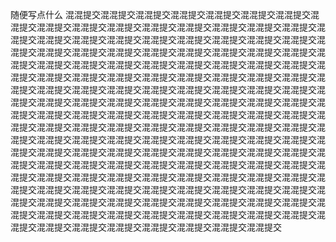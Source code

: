 随便写点什么
混混提交混混提交混混提交混混提交混混提交混混提交混混提交混混提交混混提交混混提交混混提交混混提交混混提交混混提交混混提交混混提交混混提交混混提交混混提交混混提交混混提交混混提交混混提交混混提交混混提交混混提交混混提交混混提交混混提交混混提交混混提交混混提交混混提交混混提交混混提交混混提交混混提交混混提交混混提交混混提交混混提交混混提交混混提交混混提交混混提交混混提交混混提交混混提交混混提交混混提交混混提交混混提交混混提交混混提交混混提交混混提交混混提交混混提交混混提交混混提交混混提交混混提交混混提交混混提交混混提交混混提交混混提交混混提交混混提交混混提交混混提交混混提交混混提交混混提交混混提交混混提交混混提交混混提交混混提交混混提交混混提交混混提交混混提交混混提交混混提交混混提交混混提交混混提交混混提交混混提交混混提交混混提交混混提交混混提交混混提交混混提交混混提交混混提交混混提交混混提交混混提交混混提交混混提交混混提交混混提交混混提交混混提交混混提交混混提交混混提交混混提交混混提交混混提交混混提交混混提交混混提交混混提交混混提交混混提交混混提交混混提交混混提交混混提交混混提交混混提交混混提交混混提交混混提交混混提交混混提交混混提交混混提交混混提交混混提交混混提交混混提交混混提交混混提交混混提交混混提交混混提交混混提交混混提交混混提交混混提交混混提交混混提交混混提交混混提交混混提交混混提交混混提交混混提交混混提交混混提交混混提交混混提交混混提交混混提交